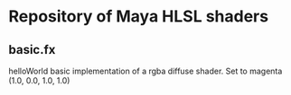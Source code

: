 Repository of Maya HLSL shaders
=======================

basic.fx
------------
helloWorld basic implementation of a rgba diffuse shader. Set to magenta (1.0, 0.0, 1.0, 1.0)
